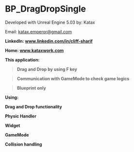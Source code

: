 # BP_DragDropSingle
 
Developed with Unreal Engine 5.03
by: Katax 

Email: katax.emperor@gmail.com <b>
 
LinkedIn: www.linkedin.com/in/cliff-sharif <b>
 
Home: www.kataxwork.com <b><b><b>

This application: <b>

> Drag and Drop by using F key<b>
 
> Communication with GameMode to check game logics<b>
 
> Blueprint only<b><b><b>


Using:<b>
 
Drag and Drop functionality<b>
 
Physic Handler<b>
 
Widget<b>
 
GameMode <b>
 
Collision handling </b><b><b>
